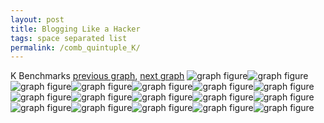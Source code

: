 ```yaml
---
layout: post
title: Blogging Like a Hacker
tags: space separated list
permalink: /comb_quintuple_K/
---
```


K Benchmarks
[previous graph](../comb_quintuple_JSOND/), [next graph](../comb_quintuple_O/)
<img src="./images/quintuple/K/K-AVL_box.png" alt="graph figure"><img src="./images/quintuple/K/K-A_box.png" alt="graph figure"><img src="./images/quintuple/K/K-CYPHERD_box.png" alt="graph figure"><img src="./images/quintuple/K/K-EGG_box.png" alt="graph figure"><img src="./images/quintuple/K/K-FACE_box.png" alt="graph figure"><img src="./images/quintuple/K/K-FLOYD_box.png" alt="graph figure"><img src="./images/quintuple/K/K-F_box.png" alt="graph figure"><img src="./images/quintuple/K/K-H_box.png" alt="graph figure"><img src="./images/quintuple/K/K-JSOND_box.png" alt="graph figure"><img src="./images/quintuple/K/K-K_box.png" alt="graph figure"><img src="./images/quintuple/K/K-O_box.png" alt="graph figure"><img src="./images/quintuple/K/K-PDFD_box.png" alt="graph figure"><img src="./images/quintuple/K/K-RB_box.png" alt="graph figure"><img src="./images/quintuple/K/K-ROD_box.png" alt="graph figure"><img src="./images/quintuple/K/K-SMATRIX_box.png" alt="graph figure"><img src="./images/quintuple/K/K-SORTD_box.png" alt="graph figure"><img src="./images/quintuple/K/K-ZB_box.png" alt="graph figure">